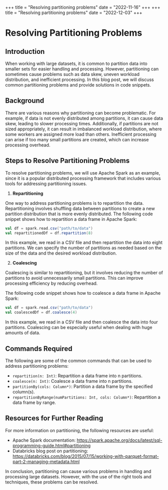 +++
title = "Resolving partitioning problems"
date = "2022-11-16"
+++
+++
title = "Resolving partitioning problems"
date = "2022-12-03"
+++


# Resolving Partitioning Problems

## Introduction

When working with large datasets, it is common to partition data into smaller sets for easier handling and processing. However, partitioning can sometimes cause problems such as data skew, uneven workload distribution, and inefficient processing. In this blog post, we will discuss common partitioning problems and provide solutions in code snippets.

## Background

There are various reasons why partitioning can become problematic. For example, if data is not evenly distributed among partitions, it can cause data skew, leading to slower processing times. Additionally, if partitions are not sized appropriately, it can result in imbalanced workload distribution, where some workers are assigned more load than others. Inefficient processing can arise if too many small partitions are created, which can increase processing overhead.

## Steps to Resolve Partitioning Problems

To resolve partitioning problems, we will use Apache Spark as an example, since it is a popular distributed processing framework that includes various tools for addressing partitioning issues.

1. **Repartitioning**

One way to address partitioning problems is to repartition the data. Repartitioning involves shuffling data between partitions to create a new partition distribution that is more evenly distributed. The following code snippet shows how to repartition a data frame in Apache Spark:

```scala
val df = spark.read.csv("path/to/data")
val repartitionedDf = df.repartition(8)
```

In this example, we read in a CSV file and then repartition the data into eight partitions. We can specify the number of partitions as needed based on the size of the data and the desired workload distribution.

2. **Coalescing**

Coalescing is similar to repartitioning, but it involves reducing the number of partitions to avoid unnecessarily small partitions. This can improve processing efficiency by reducing overhead.

The following code snippet shows how to coalesce a data frame in Apache Spark:

```scala
val df = spark.read.csv("path/to/data")
val coalescedDf = df.coalesce(4)
```

In this example, we read in a CSV file and then coalesce the data into four partitions. Coalescing can be especially useful when dealing with huge amounts of data.

## Commands Required

The following are some of the common commands that can be used to address partitioning problems:

- `repartition(n: Int)`: Repartition a data frame into n partitions.
- `coalesce(n: Int)`: Coalesce a data frame into n partitions.
- `partitionBy(cols: Column*)`: Partition a data frame by the specified column(s).
- `repartitionByRange(numPartitions: Int, cols: Column*)`: Repartition a data frame by range.

## Resources for Further Reading

For more information on partitioning, the following resources are useful:

- Apache Spark documentation: https://spark.apache.org/docs/latest/sql-programming-guide.html#partitioning
- Databricks blog post on partitioning: https://databricks.com/blog/2015/07/15/working-with-parquet-format-part-2-managing-metadata.html

In conclusion, partitioning can cause various problems in handling and processing large datasets. However, with the use of the right tools and techniques, these problems can be resolved.